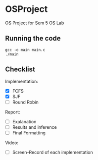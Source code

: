 # OSProject
OS Project for Sem 5 OS Lab

## Running the code
`gcc -o main main.c`  
`./main`  
 
## Checklist  
Implementation:  
- [x] FCFS  
- [x] SJF  
- [ ] Round Robin  

Report:  
- [ ] Explanation  
- [ ] Results and inference  
- [ ] Final Formatting  

Video:  
- [ ] Screen-Record of each implementation
